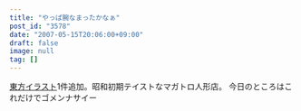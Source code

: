 ```yaml
---
title: "やっぱ腕なまったかなぁ"
post_id: "3578"
date: "2007-05-15T20:06:00+09:00"
draft: false
image: null
tag: []
---
```



[東方イラスト](/3577)1件追加。昭和初期テイストなマガトロ人形店。 今日のところはこれだけでゴメンナサイー
